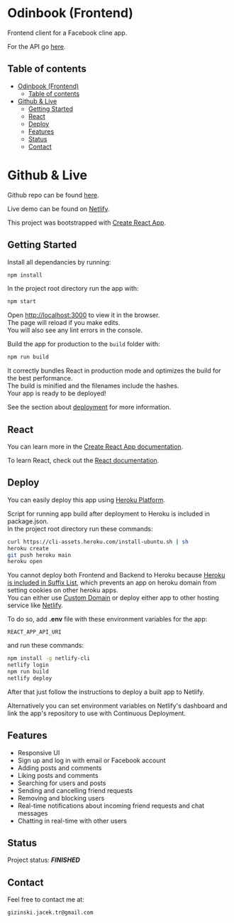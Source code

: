 # Odinbook (Frontend)

Frontend client for a Facebook cline app.

For the API go [here](https://github.com/gizinski-jacek/odinbook-api).

## Table of contents

- [Odinbook (Frontend)](#odinbook-frontend)
  - [Table of contents](#table-of-contents)
- [Github \& Live](#github--live)
  - [Getting Started](#getting-started)
  - [React](#react)
  - [Deploy](#deploy)
  - [Features](#features)
  - [Status](#status)
  - [Contact](#contact)

# Github & Live

Github repo can be found [here](https://github.com/gizinski-jacek/odinbook-client).

Live demo can be found on [Netlify](https://odinbook-client-97346.netlify.app).

This project was bootstrapped with [Create React App](https://github.com/facebook/create-react-app).

## Getting Started

Install all dependancies by running:

```bash
npm install
```

In the project root directory run the app with:

```bash
npm start
```

Open [http://localhost:3000](http://localhost:3000) to view it in the browser.\
The page will reload if you make edits.\
You will also see any lint errors in the console.

Build the app for production to the `build` folder with:

```bash
npm run build
```

It correctly bundles React in production mode and optimizes the build for the best performance.\
The build is minified and the filenames include the hashes.\
Your app is ready to be deployed!

See the section about [deployment](https://facebook.github.io/create-react-app/docs/deployment) for more information.

## React

You can learn more in the [Create React App documentation](https://facebook.github.io/create-react-app/docs/getting-started).

To learn React, check out the [React documentation](https://reactjs.org/).

## Deploy

You can easily deploy this app using [Heroku Platform](https://devcenter.heroku.com/articles/git).

Script for running app build after deployment to Heroku is included in package.json.\
In the project root directory run these commands:

```bash
curl https://cli-assets.heroku.com/install-ubuntu.sh | sh
heroku create
git push heroku main
heroku open
```

You cannot deploy both Frontend and Backend to Heroku because [Heroku is included in Suffix List](https://devcenter.heroku.com/articles/cookies-and-herokuapp-com), which prevents an app on heroku domain from setting cookies on other heroku apps.\
You can either use [Custom Domain](https://devcenter.heroku.com/articles/custom-domains) or deploy either app to other hosting service like [Netlify](https://docs.netlify.com/cli/get-started).

To do so, add **.env** file with these environment variables for the app:

```
REACT_APP_API_URI
```

and run these commands:

```bash
npm install -g netlify-cli
netlify login
npm run build
netlify deploy
```

After that just follow the instructions to deploy a built app to Netlify.

Alternatively you can set environment variables on Netlify's dashboard and link the app's repository to use with Continuous Deployment.

## Features

- Responsive UI
- Sign up and log in with email or Facebook account
- Adding posts and comments
- Liking posts and comments
- Searching for users and posts
- Sending and cancelling friend requests
- Removing and blocking users
- Real-time notifications about incoming friend requests and chat messages
- Chatting in real-time with other users

## Status

Project status: **_FINISHED_**

## Contact

Feel free to contact me at:

```
gizinski.jacek.tr@gmail.com
```
